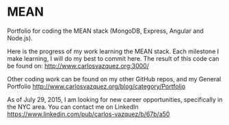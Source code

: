 # MEAN
Portfolio for coding the MEAN stack (MongoDB, Express, Angular and Node.js).

Here is the progress of my work learning the MEAN stack. Each milestone I make learning, I will do my best to commit here. The result of this code can be found on:
http://www.carlosvazquez.org:3000/

Other coding work can be found on my other GitHub repos, and my General Portfolio http://www.carlosvazquez.org/blog/category/Portfolio

As of July 29, 2015, I am looking for new career opportunities, specifically in the NYC area. You can contact me on LinkedIn https://www.linkedin.com/pub/carlos-vazquez/b/67b/a50
